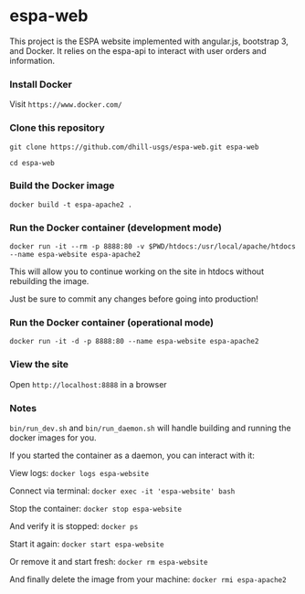 # espa-web

This project is the ESPA website implemented with angular.js, bootstrap 3, and Docker.  It relies on the espa-api to interact with user orders and information.

### Install Docker
Visit `https://www.docker.com/`

### Clone this repository
`git clone https://github.com/dhill-usgs/espa-web.git espa-web`

`cd espa-web`

### Build the Docker image
`docker build -t espa-apache2 .`

### Run the Docker container (development mode)
`docker run -it --rm -p 8888:80 -v $PWD/htdocs:/usr/local/apache/htdocs --name espa-website espa-apache2`

This will allow you to continue working on the site in htdocs without rebuilding the image.

Just be sure to commit any changes before going into production!

### Run the Docker container (operational mode)

`docker run -it -d -p 8888:80 --name espa-website espa-apache2`

### View the site
Open `http://localhost:8888` in a browser

### Notes
`bin/run_dev.sh` and `bin/run_daemon.sh` will handle building and running the docker images for you.

If you started the container as a daemon, you can interact with it:

View logs: `docker logs espa-website`

Connect via terminal: `docker exec -it 'espa-website' bash`

Stop the container: `docker stop espa-website`

And verify it is stopped: `docker ps`

Start it again: `docker start espa-website`

Or remove it and start fresh: `docker rm espa-website`

And finally delete the image from your machine: `docker rmi espa-apache2`






